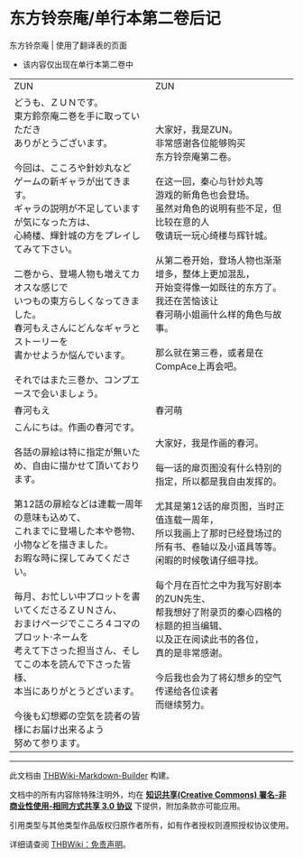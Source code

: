 # 东方铃奈庵/单行本第二卷后记

<!-- source html: G:\repos\THBWiki-Markdown-Builder\THBWikiMarkdown\Temp\main\2\25\ns0%3A%E4%B8%9C%E6%96%B9%E9%93%83%E5%A5%88%E5%BA%B5%2F%E5%8D%95%E8%A1%8C%E6%9C%AC%E7%AC%AC%E4%BA%8C%E5%8D%B7%E5%90%8E%E8%AE%B0.html -->

东方铃奈庵 | 使用了翻译表的页面

- 该内容仅出现在单行本第二卷中

  
  

  


<table><tbody><tr class="tt-content-header" id="=-1" data-pos="&#91;&quot;=&quot;,1&#93;"><td class="tt-jah" lang="ja"><div class="poem">ZUN</div></td><td class="tt-zhh" lang="zh"><div class="poem">ZUN</div></td></tr><tr class="tt-content" id="=-2" data-pos="&#91;&quot;=&quot;,2&#93;"><td class="tt-ja" lang="ja"><div class="poem">どうも、ＺＵＮです。<br>東方鈴奈庵二巻を手に取っていただき<br>ありがとうございます。<br><br>今回は、こころや針妙丸など<br>ゲームの新ギャラが出てきます。<br>ギャラの説明が不足していますが気になった方は、<br>心綺楼、輝針城の方をプレイしてみて下さい。<br><br>二巻から、登場人物も増えてカオスな感じで<br>いつもの東方らしくなってきました。<br>春河もえさんにどんなギャラとストーリーを<br>書かせようか悩んでいます。<br><br>それではまた三巻か、コンプエースで会いましょう。</div></td><td class="tt-zh" lang="zh"><div class="poem">大家好，我是ZUN。<br>非常感谢各位能够购买<br>东方铃奈庵第二卷。<br><br>在这一回，秦心与针妙丸等<br>游戏的新角色也会登场。<br>虽然对角色的说明有些不足，但比较在意的人<br>敬请玩一玩心绮楼与辉针城。<br><br>从第二卷开始，登场人物也渐渐增多，整体上更加混乱，<br>开始变得像一如既往的东方了。<br>我还在苦恼该让<br>春河萌小姐画什么样的角色与故事。<br><br>那么就在第三卷，或者是在CompAce上再会吧。</div></td></tr><tr class="tt-content-header" id="=-3" data-pos="&#91;&quot;=&quot;,3&#93;"><td class="tt-jah" lang="ja"><div class="poem">春河もえ</div></td><td class="tt-zhh" lang="zh"><div class="poem">春河萌</div></td></tr><tr class="tt-content" id="=-4" data-pos="&#91;&quot;=&quot;,4&#93;"><td class="tt-ja" lang="ja"><div class="poem">こんにちは。作画の春河です。<br><br>各話の扉絵は特に指定が無いため、自由に描かせて頂いております。<br><br>第12話の扉絵などは連載一周年の意味も込めて、<br>これまでに登場した本や巻物、小物などを描きました。<br>お暇な時に探してみてください。<br><br>毎月、お忙しい中プロットを書いてくださるＺＵＮさん、<br>おまけぺージでこころ４コマのプロット·ネームを<br>考えて下さった担当さん、そしてこの本を読んで下さった皆様、<br>本当にありがとうどざいます。<br><br>今後も幻想郷の空気を読者の皆様にお届け出来るよう<br>努めて参ります。</div></td><td class="tt-zh" lang="zh"><div class="poem">大家好，我是作画的春河。<br><br>每一话的扉页图没有什么特别的指定，所以都是我自由发挥的。<br><br>尤其是第12话的扉页图，当时正值连载一周年，<br>所以我画上了那时已经登场过的所有书、卷轴以及小道具等等。<br>闲暇的时候敬请仔细寻找。<br><br>每个月在百忙之中为我写好剧本的ZUN先生、<br>帮我想好了附录页的秦心四格的标题的担当编辑、<br>以及正在阅读此书的各位，<br>真的是非常感谢。<br><br>今后我也会为了将幻想乡的空气传递给各位读者<br>而继续努力。<br><br><br></div></td></tr></tbody></table>







---

此文档由 [THBWiki-Markdown-Builder](https://github.com/Delsin-Yu/THBWiki-Markdown-Builder) 构建。

文档中的所有内容除特殊注明外，均在 [**知识共享(Creative Commons) 署名-非商业性使用-相同方式共享 3.0 协议**](https://creativecommons.org/licenses/by-sa/3.0/deed.zh-hans) 下提供，附加条款亦可能应用。

引用类型与其他类型作品版权归原作者所有，如有作者授权则遵照授权协议使用。

详细请查阅 [THBWiki：免责声明](https://thbwiki.cc/THBWiki:%E5%85%8D%E8%B4%A3%E5%A3%B0%E6%98%8E)。

